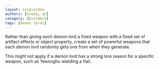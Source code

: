 ```yaml
---
layout: singleidea
authors: [krm26, qt]
category: [EvilHack]
tags: [demon lords]
---
```

Rather than giving each demon lord a fixed weapon with a fixed set of artifact
effects or object property, create a set of powerful weapons that each demon
lord randomly gets one from when they generate.

This might not apply if a demon lord has a strong lore reason for a specific
weapon, such as Yeenoghu wielding a flail.
